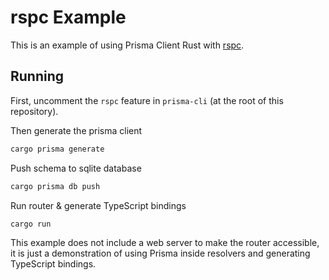 # rspc Example

This is an example of using Prisma Client Rust with [rspc](https://rspc.otbeaumont.me).

## Running

First, uncomment the `rspc` feature in `prisma-cli` (at the root of this repository).

Then generate the prisma client

```bash
cargo prisma generate
```

Push schema to sqlite database

```bash
cargo prisma db push
```

Run router & generate TypeScript bindings

```bash
cargo run
```

This example does not include a web server to make the router accessible,
it is just a demonstration of using Prisma inside resolvers and generating TypeScript bindings.
